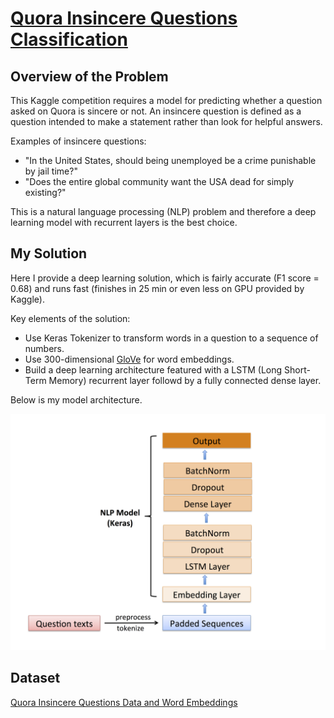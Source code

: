 # [Quora Insincere Questions Classification](https://www.kaggle.com/c/quora-insincere-questions-classification) 

## Overview of the Problem 

This Kaggle competition requires a model for predicting whether a question asked on Quora is sincere or not. An insincere question is defined as a question intended to make a statement rather than look for helpful answers.

Examples of insincere questions:
* "In the United States, should being unemployed be a crime punishable by jail time?"
* "Does the entire global community want the USA dead for simply existing?"

This is a natural language processing (NLP) problem and therefore a deep learning model with recurrent layers is the best choice.

## My Solution

Here I provide a deep learning solution, which is fairly accurate (F1 score = 0.68) and runs fast (finishes in 25 min or even less on GPU provided by Kaggle). 

Key elements of the solution:

* Use Keras Tokenizer to transform words in a question to a sequence of numbers.   
* Use 300-dimensional [GloVe](https://nlp.stanford.edu/projects/glove/) for word embeddings. 
* Build a deep learning architecture featured with a LSTM (Long Short-Term Memory) recurrent layer followd by a fully connected dense layer.

Below is my model architecture.

![model.png](images/model.png)

## Dataset

[Quora Insincere Questions Data and Word Embeddings](https://www.kaggle.com/c/quora-insincere-questions-classification/data)
